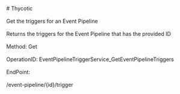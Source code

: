 <br>#     Thycotic</br>
<br>Get the triggers for an Event Pipeline</br>
<br>Returns the triggers for the Event Pipeline that has the provided ID</br>
<br>Method: Get</br>
<br>OperationID: EventPipelineTriggerService_GetEventPipelineTriggers</br>
<br>EndPoint:</br>
<br>/event-pipeline/{id}/trigger</br>
